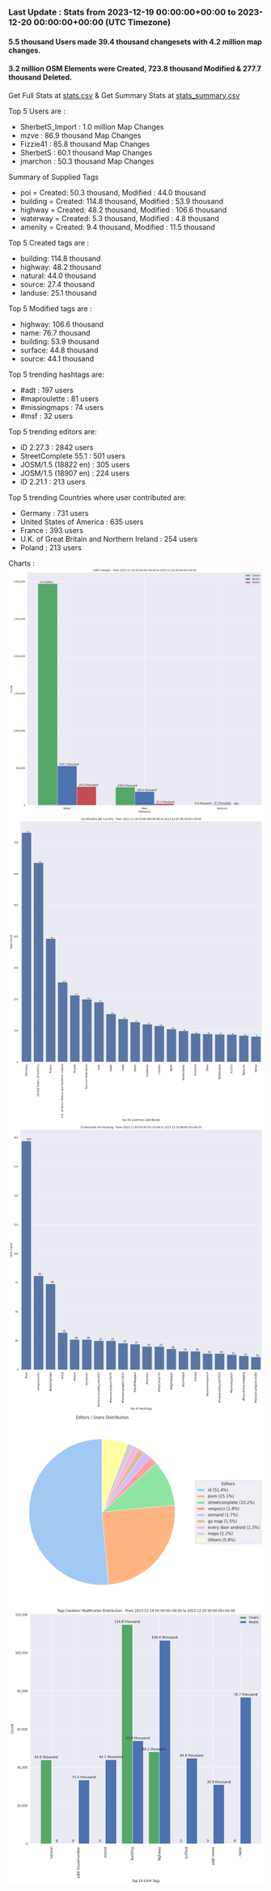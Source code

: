 ### Last Update : Stats from 2023-12-19 00:00:00+00:00 to 2023-12-20 00:00:00+00:00 (UTC Timezone)

#### 5.5 thousand Users made 39.4 thousand changesets with 4.2 million map changes.
#### 3.2 million OSM Elements were Created, 723.8 thousand Modified & 277.7 thousand Deleted.
Get Full Stats at [stats.csv](/stats/Global/Daily/stats.csv)
 & Get Summary Stats at [stats_summary.csv](/stats/Global/Daily/stats_summary.csv)

Top 5 Users are : 
- SherbetS_Import : 1.0 million Map Changes
- mzve : 86.9 thousand Map Changes
- Fizzie41 : 85.8 thousand Map Changes
- SherbetS : 60.1 thousand Map Changes
- jmarchon : 50.3 thousand Map Changes

Summary of Supplied Tags
- poi = Created: 50.3 thousand, Modified : 44.0 thousand
- building = Created: 114.8 thousand, Modified : 53.9 thousand
- highway = Created: 48.2 thousand, Modified : 106.6 thousand
- waterway = Created: 5.3 thousand, Modified : 4.8 thousand
- amenity = Created: 9.4 thousand, Modified : 11.5 thousand


Top 5 Created tags are :
- building: 114.8 thousand
- highway: 48.2 thousand
- natural: 44.0 thousand
- source: 27.4 thousand
- landuse: 25.1 thousand


Top 5 Modified tags are :
- highway: 106.6 thousand
- name: 76.7 thousand
- building: 53.9 thousand
- surface: 44.8 thousand
- source: 44.1 thousand


Top 5 trending hashtags are:
- #adt : 197 users
- #maproulette : 81 users
- #missingmaps : 74 users
- #msf : 32 users


Top 5 trending editors are:
- iD 2.27.3 : 2842 users
- StreetComplete 55.1 : 501 users
- JOSM/1.5 (18822 en) : 305 users
- JOSM/1.5 (18907 en) : 224 users
- iD 2.21.1 : 213 users


Top 5 trending Countries where user contributed are:
- Germany : 731 users
- United States of America : 635 users
- France : 393 users
- U.K. of Great Britain and Northern Ireland : 254 users
- Poland : 213 users


 Charts : 
![Alt text](./stats_osm_changes.png) 
![Alt text](./stats_users_per_country.png) 
![Alt text](./stats_users_per_hashtag.png) 
![Alt text](./stats_editors_pie_chart.png) 
![Alt text](./stats_tags.png) 
